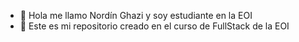 - 👋 Hola me llamo Nordín Ghazi y soy estudiante en la EOI
- 👀 Este es mi repositorio creado en el curso de FullStack de la EOI


